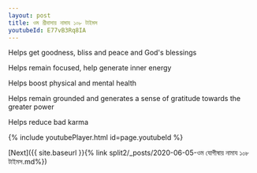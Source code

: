 ```yaml
---
layout: post
title: ওম শ্রীবাসায় নামায ১০৮ টাইমস
youtubeId: E77vB3Rq8IA
---
```

 
 
Helps get goodness, bliss and peace and God's blessings
 
Helps remain focused, help generate inner energy 
 
Helps boost physical and mental health 
 
Helps remain grounded and generates a sense of gratitude towards the greater power 
 
Helps reduce bad karma
 
 
 
 


{% include youtubePlayer.html id=page.youtubeId %}
 
[Next]({{ site.baseurl }}{% link  split2/_posts/2020-06-05-ওম যোগীষায় নামায ১০৮ টাইমস.md%})
 
